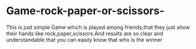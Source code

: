 # Game-rock-paper-or-scissors-
This is just simple Game which is played among friends,that they just show their hands like rock,paper,scissors.And results are so clear and understandable that you can easily know that who is the winner
